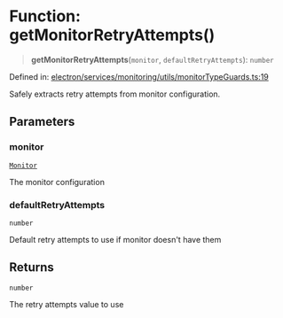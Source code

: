 # Function: getMonitorRetryAttempts()

> **getMonitorRetryAttempts**(`monitor`, `defaultRetryAttempts`): `number`

Defined in: [electron/services/monitoring/utils/monitorTypeGuards.ts:19](https://github.com/Nick2bad4u/Uptime-Watcher/blob/8a1973382d5fe14c52996ecda381894eb7ecd4a6/electron/services/monitoring/utils/monitorTypeGuards.ts#L19)

Safely extracts retry attempts from monitor configuration.

## Parameters

### monitor

[`Monitor`](../../../../../../shared/types/interfaces/Monitor.md)

The monitor configuration

### defaultRetryAttempts

`number`

Default retry attempts to use if monitor doesn't have them

## Returns

`number`

The retry attempts value to use
